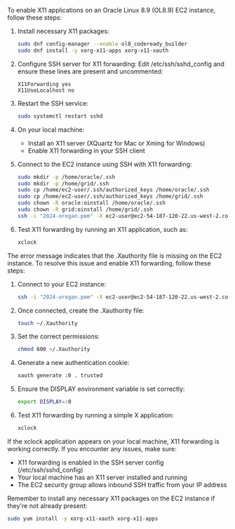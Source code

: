 To enable X11 applications on an Oracle Linux 8.9 (OL8.9) EC2 instance, follow these steps:

1. Install necessary X11 packages:
   ```bash
   sudo dnf config-manager --enable ol8_codeready_builder
   sudo dnf install -y xorg-x11-apps xorg-x11-xauth
   ```

2. Configure SSH server for X11 forwarding:
   Edit /etc/ssh/sshd_config and ensure these lines are present and uncommented:
   ```
   X11Forwarding yes
   X11UseLocalhost no
   ```

3. Restart the SSH service:
   ```bash
   sudo systemctl restart sshd
   ```

4. On your local machine:
   - Install an X11 server (XQuartz for Mac or Xming for Windows)
   - Enable X11 forwarding in your SSH client

5. Connect to the EC2 instance using SSH with X11 forwarding:
   ```bash
   sudo mkdir -p /home/oracle/.ssh
   sudo mkdir -p /home/grid/.ssh
   sudo cp /home/ec2-user/.ssh/authorized_keys /home/oracle/.ssh
   sudo cp /home/ec2-user/.ssh/authorized_keys /home/grid/.ssh
   sudo chown -R oracle:oinstall /home/oracle/.ssh
   sudo chown -R grid:oinstall /home/grid/.ssh
   ssh -i "2024-oregan.pem" -X ec2-user@ec2-54-187-120-22.us-west-2.compute.amazonaws.com
   ```

6. Test X11 forwarding by running an X11 application, such as:
   ```bash
   xclock
   ```

The error message indicates that the .Xauthority file is missing on the EC2 instance. To resolve this issue and enable X11 forwarding, follow these steps:

1. Connect to your EC2 instance:
   ```bash
   ssh -i "2024-oregan.pem" -X ec2-user@ec2-54-187-120-22.us-west-2.compute.amazonaws.com
   ```

2. Once connected, create the .Xauthority file:
   ```bash
   touch ~/.Xauthority
   ```

3. Set the correct permissions:
   ```bash
   chmod 600 ~/.Xauthority
   ```

4. Generate a new authentication cookie:
   ```bash
   xauth generate :0 . trusted
   ```

5. Ensure the DISPLAY environment variable is set correctly:
   ```bash
   export DISPLAY=:0
   ```

6. Test X11 forwarding by running a simple X application:
   ```bash
   xclock
   ```

If the xclock application appears on your local machine, X11 forwarding is working correctly. If you encounter any issues, make sure:

- X11 forwarding is enabled in the SSH server config (/etc/ssh/sshd_config)
- Your local machine has an X11 server installed and running
- The EC2 security group allows inbound SSH traffic from your IP address

Remember to install any necessary X11 packages on the EC2 instance if they're not already present:

```bash
sudo yum install -y xorg-x11-xauth xorg-x11-apps
```
